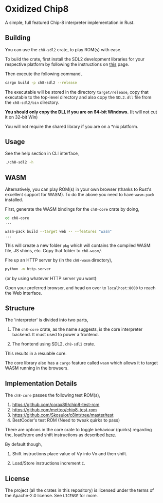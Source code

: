 # Oxidized Chip8

A simple, full featured Chip-8 interpreter implementation in Rust.

## Building

You can use the `ch8-sdl2` crate, to play ROM(s) with ease.

To build the crate, first install the SDL2 development libraries for your respective platform
by following the instructions on [this](https://crates.io/crates/sdl2) page.

Then execute the following command,

```bash
cargo build -p ch8-sdl2 --release
```

The executable will be stored in the directory `target/release`, copy that executable
to the top-level directory and also copy the `SDL2.dll` file from the `ch8-sdl2/bin` directory.

**You should only copy the DLL if you are on 64-bit Windows.**
(It will not cut it on 32-bit Win)

You will not require the shared library if you are on a \*nix platform.

## Usage

See the help section in CLI interface,

```bash
./ch8-sdl2 -h
```

## WASM

Alternatively, you can play ROM(s) in your own browser (thanks to Rust's excellent support for WASM).
To do the above you need to have `wasm-pack` installed.

First, generate the WASM bindings for the `ch8-core` crate by doing,

```bash
cd ch8-core
...

wasm-pack build --target web -- --features "wasm"
...
```

This will create a new folder `pkg` which will contains the compiled WASM file, JS shims, etc.
Copy that folder to `ch8-wasm/`.

Fire up an HTTP server by (in the `ch8-wasm` directory),

```bash
python -m http.server
```

(or by using whatever HTTP server you want)

Open your preferred browser, and head on over to `localhost:8000` to reach the Web interface.

## Structure

The 'interpreter' is divided into two parts,

1. The `ch8-core` crate, as the name suggests, is the core interpreter
   backend. It must used to power a frontend.

2. The frontend using SDL2, `ch8-sdl2` crate.

This results in a resuable core.

The core library also has a `cargo` feature called `wasm` which
allows it to target WASM running in the browsers.

## Implementation Details

The `ch8-core` passes the following test ROM(s),

1. https://github.com/corax89/chip8-test-rom
2. https://github.com/metteo/chip8-test-rom
3. https://github.com/Skosulor/c8int/tree/master/test
4. BestCoder's test ROM (Need to tweak quirks to pass)

There are options in the core crate to toggle behaviour (quirks) regarding the,
load/store and shift instructions as described [here](https://chip-8.github.io/database/#options).

By default though,

1. Shift instructions place value of Vy into Vx and then shift.

2. Load/Store instructions increment `I`.

## License

The project (all the crates in this repository) is licensed under the terms of the Apache-2.0 license.
See `LICENSE` for more.
